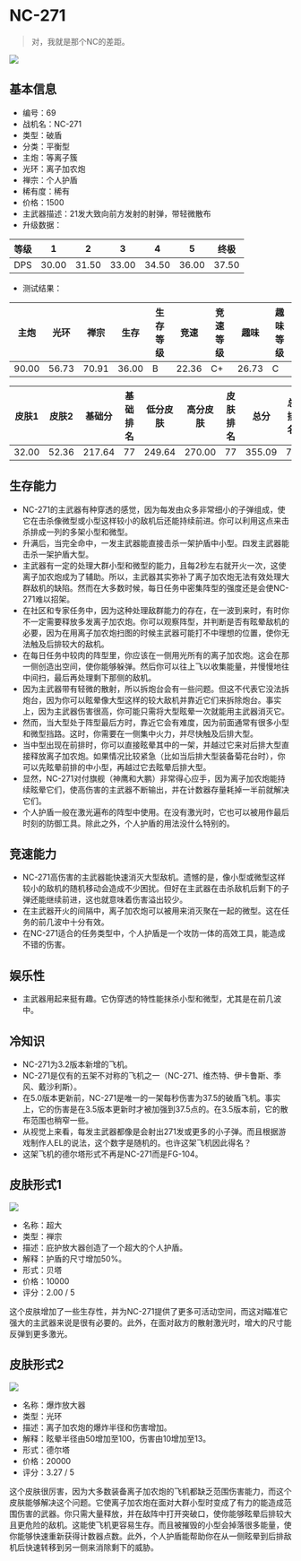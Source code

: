 # NC-271

> 对，我就是那个NC的差距。

<img src="/ships/ship_69.png" style={{zoom:1}}/>

## 基本信息

- 编号：69
- 战机名：NC-271
- 类型：破盾
- 分类：平衡型
- 主炮：等离子簇
- 光环：离子加农炮
- 禅宗：个人护盾
- 稀有度：稀有
- 价格：1500
- 主武器描述：21发大致向前方发射的射弹，带轻微散布
- 升级数据：

| 等级 | 1 | 2 | 3 | 4 | 5 | 终极 |
|--|--|--|--|--|--|--|
| DPS | 30.00 | 31.50 | 33.00 | 34.50 | 36.00 | 37.50 |

- 测试结果：

| 主炮 | 光环 | 禅宗 | 生存 | 生存等级 | 竞速 | 竞速等级 | 趣味 | 趣味等级 |
|--|--|--|--|--|--|--|--|--|
| 90.00 | 56.73 | 70.91 | 36.00 | B | 22.36 | C+ | 26.73 | C |

| 皮肤1 | 皮肤2 | 基础分 | 基础排名 | 低分皮肤 | 高分皮肤 | 皮肤排名 | 总分 | 总排名 |
|--|--|--|--|--|--|--|--|--|
| 32.00 | 52.36 | 217.64 | 77 | 249.64 | 270.00 | 77 | 355.09 | 76 |

## 生存能力

- NC-271的主武器有种穿透的感觉，因为每发由众多非常细小的子弹组成，使它在击杀像微型或小型这样较小的敌机后还能持续前进。你可以利用这点来击杀排成一列的多架小型和微型。
- 升满后，当完全命中，一发主武器能直接击杀一架护盾中小型。四发主武器能击杀一架护盾大型。
- 主武器有一定的处理大群小型和微型的能力，且每2秒左右就开火一次，这使离子加农炮成为了辅助。所以，主武器其实弥补了离子加农炮无法有效处理大群敌机的缺陷。然而在大多数时候，每日任务中密集阵型的强度还是会使NC-271难以招架。
- 在社区和专家任务中，因为这种处理敌群能力的存在，在一波到来时，有时你不一定需要释放多发离子加农炮。你可以观察阵型，并判断是否有眩晕敌机的必要，因为在用离子加农炮扫图的时候主武器可能打不中理想的位置，使你无法触及后排较大的敌机。
- 在每日任务中较肉的阵型里，你应该在一侧用光所有的离子加农炮。这会在那一侧创造出空间，使你能够躲弹。然后你可以往上飞以收集能量，并慢慢地往中间扫，最后再处理剩下那侧的敌机。
- 因为主武器带有轻微的散射，所以拆炮台会有一些问题。但这不代表它没法拆炮台，因为你可以眩晕像大型这样的较大敌机并靠近它们来拆除炮台。事实上，因为主武器伤害很高，你可能只需将大型眩晕一次就能用主武器消灭它。
- 然而，当大型处于阵型最后方时，靠近它会有难度，因为前面通常有很多小型和微型挡路。这时，你需要在一侧集中火力，并尽快触及后排大型。
- 当中型出现在前排时，你可以直接眩晕其中的一架，并越过它来对后排大型直接释放离子加农炮。如果情况比较紧急（比如当后排大型装备菊花台时），你可以先眩晕前排的中小型，再越过它去眩晕后排大型。
- 显然，NC-271对付旗舰（神鹰和大鹏）非常得心应手，因为离子加农炮能持续眩晕它们，使高伤害的主武器不断输出，并在计数器存量耗掉一半前就解决它们。
- 个人护盾一般在激光遍布的阵型中使用。在没有激光时，它也可以被用作最后时刻的防御工具。除此之外，个人护盾的用法没什么特别的。

## 竞速能力

- NC-271高伤害的主武器能快速消灭大型敌机。遗憾的是，像小型或微型这样较小的敌机的随机移动会造成不少困扰。但好在主武器在击杀敌机后剩下的子弹还能继续前进，这也就意味着伤害溢出较少。
- 在主武器开火的间隔中，离子加农炮可以被用来消灭聚在一起的微型。这在任务的前几波中十分有效。
- 在NC-271适合的任务类型中，个人护盾是一个攻防一体的高效工具，能造成不错的伤害。

## 娱乐性

- 主武器用起来挺有趣。它伪穿透的特性能抹杀小型和微型，尤其是在前几波中。

## 冷知识

- NC-271为3.2版本新增的飞机。
- NC-271是仅有的五架不对称的飞机之一（NC-271、维杰特、伊卡鲁斯、季风、戴沙利斯）。
- 在5.0版本更新前，NC-271是唯一的一架每秒伤害为37.5的破盾飞机。事实上，它的伤害是在3.5版本更新时才被加强到37.5点的。在3.5版本前，它的散布范围也稍窄一些。
- 从视觉上来看，每发主武器都像是会射出271发或更多的小子弹。而且根据游戏制作人EL的说法，这个数字是随机的。也许这架飞机因此得名？
- 这架飞机的德尔塔形式不再是NC-271而是FG-104。

## 皮肤形式1

<img src="/ships/ship_69_apex_1.png" style={{zoom:1}}/>

- 名称：超大
- 类型：禅宗
- 描述：庇护放大器创造了一个超大的个人护盾。
- 解释：护盾的尺寸增加50%。
- 形式：贝塔
- 价格：10000
- 评分：2.00 / 5

这个皮肤增加了一些生存性，并为NC-271提供了更多可活动空间，而这对瞄准它强大的主武器来说是很有必要的。此外，在面对敌方的散射激光时，增大的尺寸能反弹到更多激光。

## 皮肤形式2

<img src="/ships/ship_69_apex_2.png" style={{zoom:1}}/>

- 名称：爆炸放大器
- 类型：光环
- 描述：离子加农炮的爆炸半径和伤害增加。
- 解释：眩晕半径由50增加至100，伤害由10增加至13。
- 形式：德尔塔
- 价格：20000
- 评分：3.27 / 5

这个皮肤很厉害，因为大多数装备离子加农炮的飞机都缺乏范围伤害能力，而这个皮肤能够解决这个问题。它使离子加农炮在面对大群小型时变成了有力的能造成范围伤害的武器。你只需大量释放，并在敌阵中打开突破口，使你能够眩晕后排较大且更危险的敌机。这能使飞机更容易生存。而且被摧毁的小型会掉落很多能量，使你能够快速重新获得计数器点数。此外，个人护盾能帮助你在从一侧眩晕到后排敌机后快速转移到另一侧来消除剩下的威胁。
